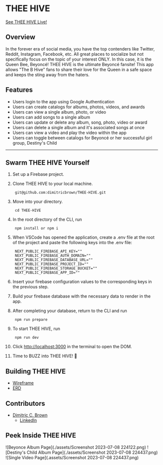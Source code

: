 # THEE HIVE

[See THEE HIVE Live!](https://drt-next-js-template.netlify.app/)

## Overview
In the forever era of social media, you have the top contenders like Twitter, Reddit, Instagram, Facebook, etc. All great places to socialize but not specifically focus on the topic of your interest ONLY. In this case, it is the Queen Bee, Beyoncé! THEE HIVE is the ultimate Beyoncé fansite! This app allows "The B Hive" fans to share their love for the Queen in a safe space and keeps the sting away from the haters.

## Features

+ Users login to the app using Google Authentication
+ Users can create catalogs for albums, photos, videos, and awards
+ Users can view a single album, photo, or video
+ Users can add songs to a single album
+ Users can update or delete any album, song, photo, video or award
+ Users can delete a single album and it's associated songs at once
+ Users can view a video and play the video within the app
+ Users can toggle between catalogs for Beyoncé or her successful girl group, Destiny's Child

___
## Swarm THEE HIVE Yourself

1. Set up a Firebase project.
2. Clone THEE HIVE to your local machine.

        git@github.com:dimitricbrown/THEE-HIVE.git

3. Move into your directory.

        cd THEE-HIVE

4. In the root directory of the CLI, run

        npm install or npm i

5. When VSCode has opened the application, create a .env file at the root of the project and paste the following keys into the .env file:

        NEXT_PUBLIC_FIREBASE_API_KEY=""
        NEXT_PUBLIC_FIREBASE_AUTH_DOMAIN=""
        NEXT_PUBLIC_FIREBASE_DATABASE_URL=""
        NEXT_PUBLIC_FIREBASE_PROJECT_ID=""
        NEXT_PUBLIC_FIREBASE_STORAGE_BUCKET=""
        NEXT_PUBLIC_FIREBASE_APP_ID=""

6. Insert your firebase configuration values to the corresponding keys in the previous step.

7. Build your firebase database with the necessary data to render in the app.

8. After completing your database, return to the CLI and run

        npm run prepare

9. To start THEE HIVE, run

        npm run dev

10. Click [http://localhost:3000](http://localhost:3000) in the terminal to open the DOM.

11. Time to BUZZ into THEE HIVE! 🐝

## Building THEE HIVE

- [Wireframe](https://www.canva.com/design/DAFja1YP23A/RF5_r-ohZgq09oLQvmLmvg/watch?utm_content=DAFja1YP23A&utm_campaign=designshare&utm_medium=link&utm_source=publishsharelink)
- [ERD](https://dbdiagram.io/d/646827fddca9fb07c46d388d)

## Contributors

+ [Dimitric C. Brown](https://github.com/dimitricbrown)
  - [LinkedIn](https://www.linkedin.com/in/dimitricbrown/)

## Peek Inside THEE HIVE

![Beyonce Album Page](./assets/Screenshot 2023-07-08 224122.png)
![Destiny's Child Album Page](./assets/Screenshot 2023-07-08 224437.png)
![Single Video Page](.assets/Screenshot 2023-07-08 224437.png)
